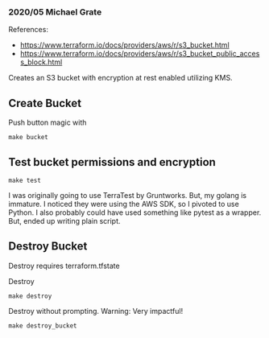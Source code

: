 ### 2020/05 Michael Grate 

References:
- https://www.terraform.io/docs/providers/aws/r/s3_bucket.html
- https://www.terraform.io/docs/providers/aws/r/s3_bucket_public_access_block.html

Creates an S3 bucket with encryption at rest enabled utilizing KMS. 

## Create Bucket

Push button magic with 
```
make bucket 
```

## Test bucket permissions and encryption
```
make test
```

I was originally going to use TerraTest by Gruntworks. But, my golang is immature. I noticed they were using the AWS SDK, so I pivoted to use Python. I also probably could have used something like pytest as a wrapper. But, ended up writing plain script.

## Destroy Bucket
Destroy requires terraform.tfstate

Destroy
```
make destroy
```

Destroy without prompting. Warning: Very impactful!
```
make destroy_bucket
```


